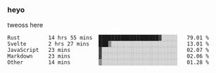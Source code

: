 ### heyo
tweoss here

<!--START_SECTION:waka-->

```text
Rust         14 hrs 55 mins  ███████████████████▓░░░░░   79.01 %
Svelte       2 hrs 27 mins   ███▒░░░░░░░░░░░░░░░░░░░░░   13.01 %
JavaScript   23 mins         ▓░░░░░░░░░░░░░░░░░░░░░░░░   02.07 %
Markdown     23 mins         ▓░░░░░░░░░░░░░░░░░░░░░░░░   02.06 %
Other        14 mins         ▒░░░░░░░░░░░░░░░░░░░░░░░░   01.28 %
```

<!--END_SECTION:waka-->

<!--
**Tweoss/tweoss** is a ✨ _special_ ✨ repository because its `README.md` (this file) appears on your GitHub profile.

Here are some ideas to get you started:

- 🔭 I’m currently working on ...
- 🌱 I’m currently learning ...
- 👯 I’m looking to collaborate on ...
- 🤔 I’m looking for help with ...
- 💬 Ask me about ...
- 📫 How to reach me: ...
- 😄 Pronouns: ...
- ⚡ Fun fact: ...
-->
